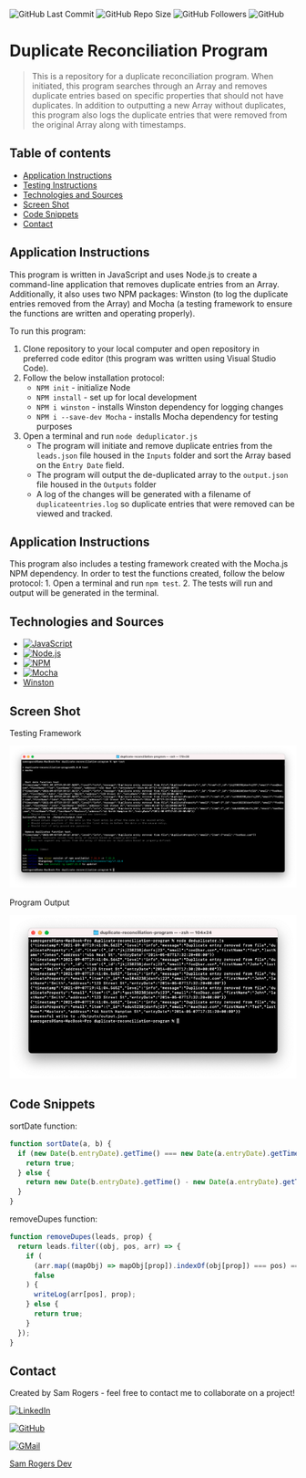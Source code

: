 ![GitHub Last Commit](https://img.shields.io/github/last-commit/samrogers15/duplicate-reconciliation-program?style=plastic)
![GitHub Repo Size](https://img.shields.io/github/repo-size/samrogers15/duplicate-reconciliation-program?style=plastic)
![GitHub Followers](https://img.shields.io/github/followers/samrogers15?style=social)
![GitHub](https://img.shields.io/github/languages/top/samrogers15/duplicate-reconciliation-program?style=plastic)


# Duplicate Reconciliation Program
> This is a repository for a duplicate reconciliation program. When initiated, this program searches through an Array and removes duplicate entries based on specific properties that should not have duplicates. In addition to outputting a new Array without duplicates, this program also logs the duplicate entries that were removed from the original Array along with timestamps.


## Table of contents
* [Application Instructions](#application-instructions)
* [Testing Instructions](#testing-instructions)
* [Technologies and Sources](#technologies-and-sources)
* [Screen Shot](#screen-shot)
* [Code Snippets](#code-snippets)
* [Contact](#contact)


## Application Instructions
This program is written in JavaScript and uses Node.js to create a command-line application that removes duplicate entries from an Array. Additionally, it also uses two NPM packages: Winston (to log the duplicate entries removed from the Array) and Mocha (a testing framework to ensure the functions are written and operating properly).

To run this program:

1. Clone repository to your local computer and open repository in preferred code editor (this program was written using Visual Studio Code).
2. Follow the below installation protocol:
    * `NPM init` - initialize Node
    * `NPM install` - set up for local development
    * `NPM i winston` - installs Winston dependency for logging changes
    * `NPM i --save-dev Mocha` - installs Mocha dependency for testing purposes
3. Open a terminal and run `node deduplicator.js`
    * The program will initiate and remove duplicate entries from the `leads.json` file housed in the `Inputs` folder and sort the Array based on the `Entry Date` field.
    * The program will output the de-duplicated array to the `output.json` file housed in the `Outputs` folder
    * A log of the changes will be generated with a filename of `duplicateentries.log` so duplicate entries that were removed can be viewed and tracked.


## Application Instructions
This program also includes a testing framework created with the Mocha.js NPM dependency. In order to test the functions created, follow the below protocol:
    1. Open a terminal and run `npm test`.
    2. The tests will run and output will be generated in the terminal.


## Technologies and Sources
* [![JavaScript](https://img.shields.io/badge/JavaScript-323330?style=for-the-badge&logo=javascript&logoColor=F7DF1E)](https://www.javascript.com/)
* [![Node.js](https://img.shields.io/badge/Node.js-339933?style=for-the-badge&logo=nodedotjs&logoColor=white)](https://nodejs.org/en/)
* [![NPM](https://img.shields.io/badge/npm-CB3837?style=for-the-badge&logo=npm&logoColor=white)](https://www.npmjs.com/)
* [![Mocha](https://img.shields.io/badge/Mocha-8D6748?style=for-the-badge&logo=Mocha&logoColor=white)](https://mochajs.org/)
* [Winston](https://www.npmjs.com/package/winston)


## Screen Shot
Testing Framework

![Mocha Test](/assets/MochaTest.png)

Program Output

![Deduplicator Program](/assets/DeduplicatorProgram.png)


## Code Snippets

sortDate function:
```js
function sortDate(a, b) {
  if (new Date(b.entryDate).getTime() === new Date(a.entryDate).getTime()) {
    return true;
  } else {
    return new Date(b.entryDate).getTime() - new Date(a.entryDate).getTime();
  }
}
```

removeDupes function:
```js
function removeDupes(leads, prop) {
  return leads.filter((obj, pos, arr) => {
    if (
      (arr.map((mapObj) => mapObj[prop]).indexOf(obj[prop]) === pos) ===
      false
    ) {
      writeLog(arr[pos], prop);
    } else {
      return true;
    }
  });
}
```

## Contact
Created by Sam Rogers - feel free to contact me to collaborate on a project!

[![LinkedIn](https://img.shields.io/badge/LinkedIn-0077B5?style=for-the-badge&logo=linkedin&logoColor=white)](https://www.linkedin.com/in/samuelerogers/)

[![GitHub](https://img.shields.io/badge/GitHub-100000?style=for-the-badge&logo=github&logoColor=white)](https://github.com/samrogers15)

[![GMail](https://img.shields.io/badge/Gmail-D14836?style=for-the-badge&logo=gmail&logoColor=white)](mailto:samrogers15@gmail.com)

[Sam Rogers Dev](https://samrogers15.github.io/Current_Portfolio/index.html)